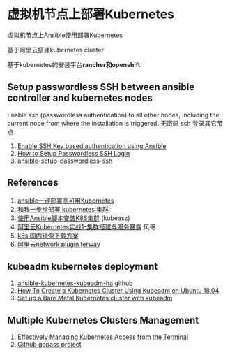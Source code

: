 # 虚拟机节点上部署Kubernetes

 虚拟机节点上Ansible使用部署Kubernetes

 基于阿里云搭建kubernetes cluster

 基于kubernetes的安装平台**rancher和openshift**

## Setup passwordless SSH between ansible controller and kubernetes nodes
Enable ssh (passwordless authentication) to all other nodes, including the current node from where the installation is triggered.
无密码 ssh 登录其它节点
1. [Enable SSH Key based authentication using Ansible](https://www.middlewareinventory.com/blog/ssh-key-based-authentication-using-ansible-ad-hoc-and-playbook/)
2. [How to Setup Passwordless SSH Login](https://linuxize.com/post/how-to-setup-passwordless-ssh-login/)
3. [ansible-setup-passwordless-ssh](https://github.com/ilias-sp/ansible-setup-passwordless-ssh)




 ## References
   1. [ansible一键部署高可用Kubernetes](https://github.com/zhangguanzhang/Kubernetes-ansible)
   2. [和我一步步部署 kubernetes 集群](https://github.com/opsnull/follow-me-install-kubernetes-cluster)
   3. [使用Ansible脚本安装K8S集群](https://github.com/gjmzj/kubeasz) (kubeasz)
   4. [阿里云Kubernetes实战1–集群搭建与服务暴露](https://www.guji.work/archives/693) 风哥
   5. [k8s 国内镜像下载方案](https://www.cnblogs.com/liyongjian5179/p/11318318.html)
   6. [阿里云network plugin terway](https://github.com/AliyunContainerService/terway)

## kubeadm kubernetes deployment
1. [ansible-kubernetes-kubeadm-ha](https://github.com/MnrGreg/ansible-kubernetes-kubeadm-ha) github
2. [How To Create a Kubernetes Cluster Using Kubeadm on Ubuntu 18.04](https://www.digitalocean.com/community/tutorials/how-to-create-a-kubernetes-cluster-using-kubeadm-on-ubuntu-18-04)
3. [Set up a Bare Metal Kubernetes cluster with kubeadm](https://www.padok.fr/en/blog/kubeadm-kubernetes-cluster)

## Multiple Kubernetes Clusters Management
1. [Effectively Managing Kubernetes Access from the Terminal](https://medium.com/capital-one-tech/managing-kubernetes-contexts-for-multiple-clusters-eed174288efe)
2. [Github gopass project](https://github.com/gopasspw/gopass)
